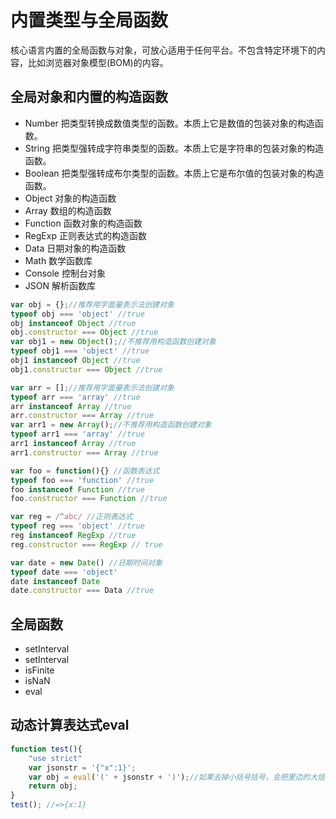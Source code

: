 # 内置类型与全局函数
核心语言内置的全局函数与对象，可放心适用于任何平台。不包含特定环境下的内容，比如浏览器对象模型(BOM)的内容。

## 全局对象和内置的构造函数
* Number 把类型转换成数值类型的函数。本质上它是数值的包装对象的构造函数。
* String 把类型强转成字符串类型的函数。本质上它是字符串的包装对象的构造函数。
* Boolean 把类型强转成布尔类型的函数。本质上它是布尔值的包装对象的构造函数。
* Object 对象的构造函数
* Array 数组的构造函数
* Function 函数对象的构造函数
* RegExp 正则表达式的构造函数
* Data 日期对象的构造函数
* Math 数学函数库
* Console 控制台对象
* JSON 解析函数库

```js
var obj = {};//推荐用字面量表示法创建对象
typeof obj === 'object' //true
obj instanceof Object //true
obj.constructor === Object //true
var obj1 = new Object();//不推荐用构造函数创建对象
typeof obj1 === 'object' //true
obj1 instanceof Object //true
obj1.constructor === Object //true

var arr = [];//推荐用字面量表示法创建对象
typeof arr === 'array' //true
arr instanceof Array //true
arr.constructor === Array //true
var arr1 = new Array();//不推荐用构造函数创建对象
typeof arr1 === 'array' //true
arr1 instanceof Array //true
arr1.constructor === Array //true

var foo = function(){} //函数表达式
typeof foo === 'function' //true
foo instanceof Function //true
foo.constructor === Function //true

var reg = /^abc/ //正则表达式
typeof reg === 'object' //true
reg instanceof RegExp //true
reg.constructor === RegExp // true

var date = new Date() //日期时间对象
typeof date === 'object'
date instanceof Date
date.constructor === Data //true
```

## 全局函数
* setInterval
* setInterval
* isFinite
* isNaN
* eval

## 动态计算表达式eval
```js
function test(){
    "use strict"
    var jsonstr = '{"x":1}';
    var obj = eval('(' + jsonstr + ')');//如果去掉小括号括号，会把里边的大括号内容解释为作用域而不是对象了。
    return obj;
}
test(); //=>{x:1}
```
